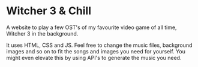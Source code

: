 # Witcher 3 & Chill
A website to play a few OST's of my favourite video game of all time, Witcher 3 in the background.

It uses HTML, CSS and JS. Feel free to change the music files, background images and so on to fit the songs and images you need for yourself. You might even elevate this by using API's to generate the music you need.
